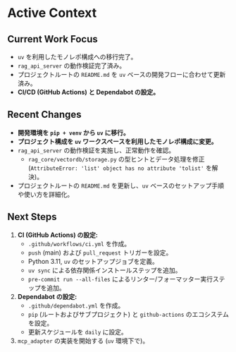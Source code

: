 # Active Context

## Current Work Focus

-   `uv` を利用したモノレポ構成への移行完了。
-   `rag_api_server` の動作検証完了済み。
-   プロジェクトルートの `README.md` を `uv` ベースの開発フローに合わせて更新済み。
-   **CI/CD (GitHub Actions) と Dependabot の設定。**

## Recent Changes

-   **開発環境を `pip + venv` から `uv` に移行。**
-   **プロジェクト構成を `uv` ワークスペースを利用したモノレポ構成に変更。**
-   `rag_api_server` の動作検証を実施し、正常動作を確認。
    -   `rag_core/vectordb/storage.py` の型ヒントとデータ処理を修正 (`AttributeError: 'list' object has no attribute 'tolist'` を解決)。
-   プロジェクトルートの `README.md` を更新し、`uv` ベースのセットアップ手順や使い方を詳細化。

## Next Steps

1.  **CI (GitHub Actions) の設定:**
    -   `.github/workflows/ci.yml` を作成。
    -   `push` (main) および `pull_request` トリガーを設定。
    -   Python 3.11, `uv` のセットアップジョブを定義。
    -   `uv sync` による依存関係インストールステップを追加。
    -   `pre-commit run --all-files` によるリンター/フォーマッター実行ステップを追加。
2.  **Dependabot の設定:**
    -   `.github/dependabot.yml` を作成。
    -   `pip` (ルートおよびサブプロジェクト) と `github-actions` のエコシステムを設定。
    -   更新スケジュールを `daily` に設定。
3.  `mcp_adapter` の実装を開始する (`uv` 環境下で)。
